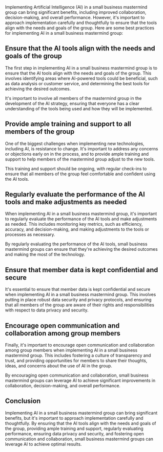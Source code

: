 

Implementing Artificial Intelligence (AI) in a small business mastermind group can bring significant benefits, including improved collaboration, decision-making, and overall performance. However, it's important to approach implementation carefully and thoughtfully to ensure that the tools align with the needs and goals of the group. Here are some best practices for implementing AI in a small business mastermind group:

Ensure that the AI tools align with the needs and goals of the group
--------------------------------------------------------------------

The first step in implementing AI in a small business mastermind group is to ensure that the AI tools align with the needs and goals of the group. This involves identifying areas where AI-powered tools could be beneficial, such as data analysis or customer service, and determining the best tools for achieving the desired outcomes.

It's important to involve all members of the mastermind group in the development of the AI strategy, ensuring that everyone has a clear understanding of the tools being used and how they will be implemented.

Provide ample training and support to all members of the group
--------------------------------------------------------------

One of the biggest challenges when implementing new technologies, including AI, is resistance to change. It's important to address any concerns or objections early on in the process, and to provide ample training and support to help members of the mastermind group adjust to the new tools.

This training and support should be ongoing, with regular check-ins to ensure that all members of the group feel comfortable and confident using the AI tools.

Regularly evaluate the performance of the AI tools and make adjustments as needed
---------------------------------------------------------------------------------

When implementing AI in a small business mastermind group, it's important to regularly evaluate the performance of the AI tools and make adjustments as needed. This includes monitoring key metrics, such as efficiency, accuracy, and decision-making, and making adjustments to the tools or processes as necessary.

By regularly evaluating the performance of the AI tools, small business mastermind groups can ensure that they're achieving the desired outcomes and making the most of the technology.

Ensure that member data is kept confidential and secure
-------------------------------------------------------

It's essential to ensure that member data is kept confidential and secure when implementing AI in a small business mastermind group. This involves putting in place robust data security and privacy protocols, and ensuring that all members of the group are aware of their rights and responsibilities with respect to data privacy and security.

Encourage open communication and collaboration among group members
------------------------------------------------------------------

Finally, it's important to encourage open communication and collaboration among group members when implementing AI in a small business mastermind group. This includes fostering a culture of transparency and trust, and providing opportunities for members to share their thoughts, ideas, and concerns about the use of AI in the group.

By encouraging open communication and collaboration, small business mastermind groups can leverage AI to achieve significant improvements in collaboration, decision-making, and overall performance.

Conclusion
----------

Implementing AI in a small business mastermind group can bring significant benefits, but it's important to approach implementation carefully and thoughtfully. By ensuring that the AI tools align with the needs and goals of the group, providing ample training and support, regularly evaluating performance, ensuring data privacy and security, and fostering open communication and collaboration, small business mastermind groups can leverage AI to achieve optimal results.
